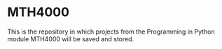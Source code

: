 # MTH4000
This is the repository in which projects from the Programming in Python module MTH4000 will be saved and stored.
